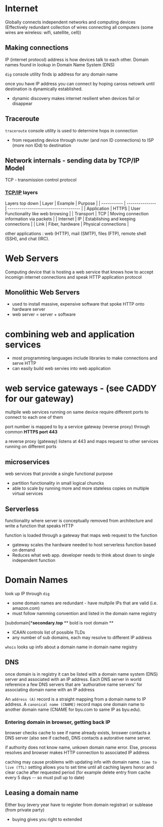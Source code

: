 # Internet
Globally connects independent networks and computing devices
(Effectively redundant collection of wires connecting all computers (some wires are wireless: wifi, satellite, cell))

## Making connections
IP (internet protocol) address is how devices talk to each other.
Domain names found in lookup in Domain Name System (DNS)

`dig` console utility finds ip address for any domain name

once you have IP address you can connect by hoping caross netowrk until destination is dynamically established. 
* dynamic discovery makes internet resilient when devices fail or disappear 

## Traceroute
`traceroute` console utility is used to determine hops in connection
* from requesting device through router (and non ID connections) to ISP (more non IDd) to destination

## Network internals - sending data by TCP/IP Model
  TCP - transmission control protocol
  
### [TCP/IP](https://en.wikipedia.org/wiki/Internet_protocol_suite) layers
Layers top down
| Layer       | Example         | Purpose                               |
| ----------- | --------------- | ------------------------------------- |
| Application | HTTPS           | User Functionality like web browsing       |
| Transport   | TCP             | Moving connection information via packets |
| Internet    | IP              | Establishing and keeping connections              |
| Link        | Fiber, hardware | Physical connections                  |

other applications : web (HTTP), mail (SMTP), files (FTP), remote shell (SSH), and chat (IRC).


# Web Servers
Computing device that is hosting a web service that knows how to accept incomign internet connections and speak HTTP application protocol

## Monolithic Web Servers
* used to install massive, expensive software that spoke HTTP onto hardware server
* web server = server + software

# combining web and application services
* most programming languages include libraries to make connections and serve HTTP
* can easily build web servies into web application

# web service gateways - (see CADDY for our gateway)
multpile web services running on same device require different ports to connect to each one of them

port number is mapped to by a service gateway (reverse proxy) through common **HTTPS port 443**

a reverse proxy (gateway) listens at 443 and maps request to other services running on different ports

## microservices 
web services that provide a single functional purpose 
* partition functionality in small logical chuncks
* able to scale by running more and more stateless copies on multiple virtual services

## Serverless
functionality where server is conceptually removed from architecture and write a function that speaks HTTP

function is loaded through a gateway that maps web request to the function
* gateway scales the hardware needed to host serverless function based on demand
* Reduces what web app. developer needs to think about down to single independent function


# Domain Names
look up IP through `dig`
* some domain names are redundant - have multpile IPs that are valid (i.e. amazon.com)
* must follow namming convention and listed in the domain name registry

[subdomain]\***secondary.top**    ** bold is root domain **
* ICAAN controls list of possible TLDs
* any number of sub domains, each may resolve to different IP address

`whois` looks up info about a domain name in domain name registry

## DNS 
once domain is in registry it can be listed with a domain name system (DNS) server and associated with an IP address. Each DNS server in world referenice a few DNS servers that are 'authorative name servers' for associating domain name with an IP address

An `address (A)` record is a straight mapping from a domain name to IP address. A `canonical name (CNAME)` record maps one domain name to another domain name (CNAME for byu.com to same IP as byu.edu). 


### Entering domain in browser, getting back IP
browser checks cache to see if name already exists, broswer contacts a DNS server (also see if cached), DNS contacts a autorative name server. 

if authority does not know name, unkown domain name error.
Else, process resolves and browser makes HTTP connection to associated IP address

caching may cause problems with updating info with domain name. `time to live (TTL)` setting allows you to set time until all caching layers honor and clear cache after requested period (for example delete entry from cache every 5 days -- so must pull up to date)


## Leasing  a domain name

Either buy (every year have to register from domain registrar) or sublease (from private party)
* buying gives you right to extended

